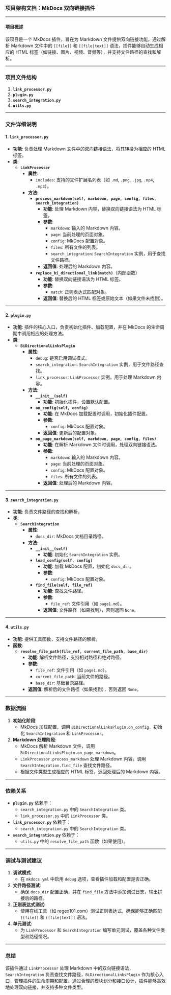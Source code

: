 ### 项目架构文档：MkDocs 双向链接插件

---

#### 项目概述
该项目是一个 MkDocs 插件，旨在为 Markdown 文件提供双向链接功能。通过解析 Markdown 文件中的 `[[file]]` 和 `[[file|text]]` 语法，插件能够自动生成相应的 HTML 标签（如链接、图片、视频、音频等），并支持文件路径的查找和解析。

---

### 项目文件结构

1. **`link_processor.py`**
2. **`plugin.py`**
3. **`search_integration.py`**
4. **`utils.py`**

---

### 文件详细说明

#### 1. **`link_processor.py`**
   - **功能**: 负责处理 Markdown 文件中的双向链接语法，将其转换为相应的 HTML 标签。
   - **类**:
     - **`LinkProcessor`**
       - **属性**:
         - `includes`: 支持的文件扩展名列表（如 `.md`, `.png`, `.jpg`, `.mp4`, `.mp3`）。
       - **方法**:
         - **`process_markdown(self, markdown, page, config, files, search_integration)`**
           - **功能**: 处理 Markdown 内容，替换双向链接语法为 HTML 标签。
           - **参数**:
             - `markdown`: 输入的 Markdown 内容。
             - `page`: 当前处理的页面对象。
             - `config`: MkDocs 配置对象。
             - `files`: 所有文件的列表。
             - `search_integration`: `SearchIntegration` 实例，用于查找文件路径。
           - **返回值**: 处理后的 Markdown 内容。
         - **`replace_bi_directional_link(match)`**（内部函数）
           - **功能**: 替换双向链接语法为 HTML 标签。
           - **参数**:
             - `match`: 正则表达式匹配对象。
           - **返回值**: 替换后的 HTML 标签或原始文本（如果文件未找到）。

---

#### 2. **`plugin.py`**
   - **功能**: 插件的核心入口，负责初始化插件、加载配置，并在 MkDocs 的生命周期中调用相应的处理方法。
   - **类**:
     - **`BiDirectionalLinksPlugin`**
       - **属性**:
         - `debug`: 是否启用调试模式。
         - `search_integration`: `SearchIntegration` 实例，用于文件路径查找。
         - `link_processor`: `LinkProcessor` 实例，用于处理 Markdown 内容。
       - **方法**:
         - **`__init__(self)`**
           - **功能**: 初始化插件，设置默认配置。
         - **`on_config(self, config)`**
           - **功能**: 在 MkDocs 加载配置时调用，初始化插件配置。
           - **参数**:
             - `config`: MkDocs 配置对象。
           - **返回值**: 更新后的配置对象。
         - **`on_page_markdown(self, markdown, page, config, files)`**
           - **功能**: 在解析 Markdown 文件时调用，处理双向链接语法。
           - **参数**:
             - `markdown`: 输入的 Markdown 内容。
             - `page`: 当前处理的页面对象。
             - `config`: MkDocs 配置对象。
             - `files`: 所有文件的列表。
           - **返回值**: 处理后的 Markdown 内容。

---

#### 3. **`search_integration.py`**
   - **功能**: 负责文件路径的查找和解析。
   - **类**:
     - **`SearchIntegration`**
       - **属性**:
         - `docs_dir`: MkDocs 文档目录路径。
       - **方法**:
         - **`__init__(self)`**
           - **功能**: 初始化 `SearchIntegration` 实例。
         - **`load_config(self, config)`**
           - **功能**: 加载 MkDocs 配置，初始化 `docs_dir`。
           - **参数**:
             - `config`: MkDocs 配置对象。
         - **`find_file(self, file_ref)`**
           - **功能**: 查找文件路径。
           - **参数**:
             - `file_ref`: 文件引用（如 `page1.md`）。
           - **返回值**: 文件路径（如果找到），否则返回 `None`。

---

#### 4. **`utils.py`**
   - **功能**: 提供工具函数，支持文件路径的解析。
   - **函数**:
     - **`resolve_file_path(file_ref, current_file_path, base_dir)`**
       - **功能**: 解析文件路径，支持相对路径和绝对路径。
       - **参数**:
         - `file_ref`: 文件引用（如 `page1.md`）。
         - `current_file_path`: 当前文件的路径。
         - `base_dir`: 基础目录路径。
       - **返回值**: 解析后的文件路径（如果找到），否则返回 `None`。

---

### 数据流图

1. **初始化阶段**:
   - MkDocs 加载配置，调用 `BiDirectionalLinksPlugin.on_config`，初始化 `SearchIntegration` 和 `LinkProcessor`。
2. **Markdown 处理阶段**:
   - MkDocs 解析 Markdown 文件，调用 `BiDirectionalLinksPlugin.on_page_markdown`。
   - `LinkProcessor.process_markdown` 处理 Markdown 内容，调用 `SearchIntegration.find_file` 查找文件路径。
   - 根据文件类型生成相应的 HTML 标签，返回处理后的 Markdown 内容。

---

### 依赖关系

- **`plugin.py`** 依赖于：
  - `search_integration.py` 中的 `SearchIntegration` 类。
  - `link_processor.py` 中的 `LinkProcessor` 类。
- **`link_processor.py`** 依赖于：
  - `search_integration.py` 中的 `SearchIntegration` 类。
- **`search_integration.py`** 依赖于：
  - `utils.py` 中的 `resolve_file_path` 函数（如果使用）。

---

### 调试与测试建议

1. **调试模式**:
   - 在 `mkdocs.yml` 中启用 `debug` 选项，查看插件加载和配置是否正确。
2. **文件路径测试**:
   - 确保 `docs_dir` 配置正确，并在 `find_file` 方法中添加调试日志，输出拼接后的路径。
3. **正则表达式测试**:
   - 使用在线工具（如 regex101.com）测试正则表达式，确保能够正确匹配 `[[file]]` 和 `[[file|text]]` 语法。
4. **单元测试**:
   - 为 `LinkProcessor` 和 `SearchIntegration` 编写单元测试，覆盖各种文件类型和路径情况。

---

### 总结

该插件通过 `LinkProcessor` 处理 Markdown 中的双向链接语法，`SearchIntegration` 负责查找文件路径，`BiDirectionalLinksPlugin` 作为核心入口，管理插件的生命周期和配置。通过合理的模块划分和接口设计，插件能够高效地处理双向链接，并支持多种文件类型。